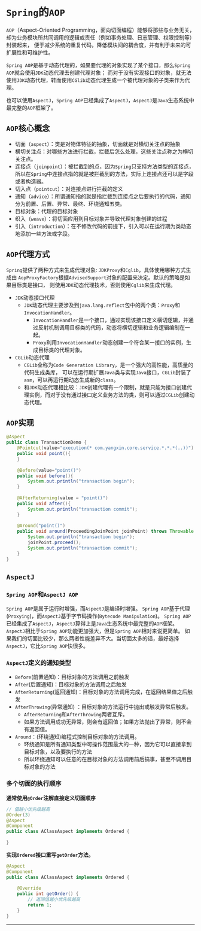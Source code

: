 # `Spring`的`AOP`

`AOP`（Aspect-Oriented Programming，面向切面编程）能够将那些与业务无关，
却为业务模块所共同调用的逻辑或责任（例如事务处理、日志管理、权限控制等）封装起来，
便于减少系统的重复代码，降低模块间的耦合度，并有利于未来的可扩展性和可维护性。

`Spring AOP`是基于动态代理的，如果要代理的对象实现了某个接口，那么`Spring AOP`就会使用`JDK`动态代理去创建代理对象；
而对于没有实现接口的对象，就无法使用`JDK`动态代理，转而使用`CGlib`动态代理生成一个被代理对象的子类来作为代理。

也可以使⽤`AspectJ`，`Spring AOP`已经集成了`AspectJ`，`AspectJ`是`Java`⽣态系统中最完整的`AOP`框架了。

## <a id="aophxgn">`AOP`核心概念</a>
- 切面（`aspect`）：类是对物体特征的抽象，切面就是对横切关注点的抽象
- 横切关注点：对哪些方法进行拦截，拦截后怎么处理，这些关注点称之为横切关注点。
- 连接点（`joinpoint`）：被拦截到的点，因为`Spring`只支持方法类型的连接点，所以在`Spring`中连接点指的就是被拦截到的方法，实际上连接点还可以是字段或者构造器。
- 切入点（`pointcut`）：对连接点进行拦截的定义
- 通知（`advice`）：所谓通知指的就是指拦截到连接点之后要执行的代码，通知分为前置、后置、异常、最终、环绕通知五类。
- 目标对象：代理的目标对象
- 织入（`weave`）：将切面应用到目标对象并导致代理对象创建的过程
- 引入（`introduction`）：在不修改代码的前提下，引入可以在运行期为类动态地添加一些方法或字段。

## <a id="aopdlfs">`AOP`代理方式</a>
`Spring`提供了两种方式来生成代理对象: `JDKProxy`和`Cglib`，具体使用哪种方式生成由
`AopProxyFactory`根据`AdvisedSupport`对象的配置来决定。默认的策略是如果目标类是接口，
则使用`JDK`动态代理技术，否则使用`Cglib`来生成代理。
- `JDK`动态接口代理
  - `JDK`动态代理主要涉及到`java.lang.reflect`包中的两个类：`Proxy`和`InvocationHandler`。
      - `InvocationHandler`是一个接口，通过实现该接口定义横切逻辑，并通过反射机制调用目标类的代码，动态将横切逻辑和业务逻辑编制在一起。
      - `Proxy`利用`InvocationHandler`动态创建一个符合某一接口的实例，生成目标类的代理对象。
- `CGLib`动态代理
  - `CGLib`全称为`Code Generation Library`，是一个强大的高性能，高质量的代码生成类库，
     可以在运行期扩展`Java`类与实现`Java`接口，`CGLib`封装了`asm`，可以再运行期动态生成新的`class`。
  - 和`JDK`动态代理相比较：`JDK`创建代理有一个限制，就是只能为接口创建代理实例，而对于没有通过接口定义业务方法的类，则可以通过`CGLib`创建动态代理。

## <a id="aopsx">`AOP`实现</a>
```java
@Aspect
public class TransactionDemo {
    @Pointcut(value="execution(* com.yangxin.core.service.*.*.*(..))")
    public void point(){
    }
    
    @Before(value="point()")
    public void before(){
        System.out.println("transaction begin");
    }
    
    @AfterReturning(value = "point()")
    public void after(){
        System.out.println("transaction commit");
    }
    
    @Around("point()")
    public void around(ProceedingJoinPoint joinPoint) throws Throwable {
        System.out.println("transaction begin");
        joinPoint.proceed();
        System.out.println("transaction commit");
    }
}
```

## <a id="aspectJ">`AspectJ`</a>

### <a id="aspectJ_spring">`Spring AOP`和`AspectJ AOP`</a>
`Spring AOP`是属于运行时增强，而`AspectJ`是编译时增强。
`Spring AOP`基于代理(`Proxying`)，而`AspectJ`基于字节码操作(`Bytecode Manipulation`)。
`Spring AOP`已经集成了`AspectJ`，`AspectJ`算得上是`Java`生态系统中最完整的`AOP`框架。
`AspectJ`相比于`Spring AOP`功能更加强大，但是`Spring AOP`相对来说更简单。
如果我们的切面比较少，那么两者性能差异不大。当切面太多的话，最好选择`AspectJ`，它比`Spring AOP`快很多。

### <a id="aspectJ_tzlx">`AspectJ`定义的通知类型</a>
- `Before`(前置通知)：⽬标对象的⽅法调⽤之前触发
- `After`(后置通知)：⽬标对象的⽅法调⽤之后触发
- `AfterReturning`(返回通知)：⽬标对象的⽅法调⽤完成，在返回结果值之后触发
- `AfterThrowing`(异常通知) ：⽬标对象的⽅法运⾏中抛出或触发异常后触发。
  - `AfterReturning`和`AfterThrowing`两者互斥。
  - 如果⽅法调⽤成功⽆异常，则会有返回值；如果⽅法抛出了异常，则不会有返回值。
- `Around`：(环绕通知)编程式控制⽬标对象的⽅法调⽤。
  - 环绕通知是所有通知类型中可操作范围最⼤的⼀种，因为它可以直接拿到⽬标对象，以及要执⾏的⽅法
  - 所以环绕通知可以任意的在⽬标对象的⽅法调⽤前后搞事，甚⾄不调⽤⽬标对象的⽅法

### <a id="dgqmdzxsx">多个切面的执行顺序</a>

**通常使⽤`@Order`注解直接定义切⾯顺序**

```java
// 值越⼩优先级越⾼
@Order(3)
@Aspect
@Component
public class AClassAspect implements Ordered {
    
}
```

**实现`Ordered`接⼝重写`getOrder`⽅法。**

```java
@Aspect
@Component
public class AClassAspect implements Ordered {
    
    @Override
    public int getOrder() {
        // 返回值越⼩优先级越⾼
        return 1;
    }
}
```


----
